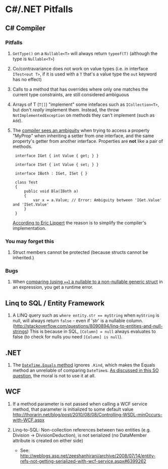# C#/.NET Pitfalls

## C# Compiler


### Pitfalls

1. `GetType()` on a `Nullable<T>` will always return `typeof(T)` (although the type is `Nullable<T>`)
2. Co/contravariance does not work on value types (i.e. in interface `ITest<out T>`, if it is used with a `T` that's a value type the `out` keyword has no effect)
3. Calls to a method that has overrides where only one matches the current type constraints, are still considered ambiguous
4. Arrays of T (`T[]`) "implement" some intefaces such as `ICollection<T>`, but don't *really* implement them. Instead, the throw `NotImplementedException` on methods they can't implement (such as `Add`).
5. The [compiler sees an ambiguity](http://stackoverflow.com/questions/20412783/why-is-a-property-get-considered-ambiguous-when-the-other-interface-is-set-only) when trying to access a property "MyProp" when inheriting a setter from one interface, and the same property's getter from another interface. Properties are **not** like a pair of methods.
		
		interface IGet { int Value { get; } }
		
		interface ISet { int Value { set; } }
		
		interface IBoth : IGet, ISet { }
		
		class Test
		{
		    public void Bla(IBoth a)
		    {
		        var x = a.Value; // Error: Ambiguity between 'IGet.Value' and 'ISet.Value'
		    }
		}

   [According to Eric Lippert](http://stackoverflow.com/a/20413958/562906) the reason is to simplify the compiler's implementation.

### You may forget this

1. Struct members cannot be protected (because structs cannot be inherited.)

### Bugs

1. When [comparing (using `==`) a nullable to a non-nullable generic struct](http://stackoverflow.com/questions/16797890/why-are-generic-and-non-generic-structs-treated-differently-when-building-expres) in an expression, you get a runtime error.

## Linq to SQL / Entity Framework

1. A LINQ query such as `where entity.str == myString` when `myString` is null, will always return `false` - even if 'str' is a nullable column. (http://stackoverflow.com/questions/8090894/linq-to-entities-and-null-strings)
	This is because in SQL, `[Column] = null`  always evaluates to false (to check for nulls you need `[Column] is null`).

## .NET

1. The [`DateTime.Equals` method](http://msdn.microsoft.com/en-us/library/635d5466%28v=vs.110%29.aspx) ignores `.Kind`, which makes the Equals method an unreliable of comparing `DateTime`s. [As discussed in this SO question](http://stackoverflow.com/questions/6930489/safely-comparing-local-and-universal-datetimes), the moral is not to use it at all.
	
## WCF

1. If a method parameter is not passed when calling a WCF service method, that parameter is initialized to some default value
    http://thorarin.net/blog/post/2010/08/08/Controlling-WSDL-minOccurs-with-WCF.aspx

2. Linq-to-SQL:	Non-collection references between two entities (e.g. Division -> DivisionDeduction), is not serialized (no DataMember attribute is created on either side)
	- See: http://weblogs.asp.net/zeeshanhirani/archive/2008/07/14/entity-refs-not-getting-serialized-with-wcf-service.aspx#6399262

	



